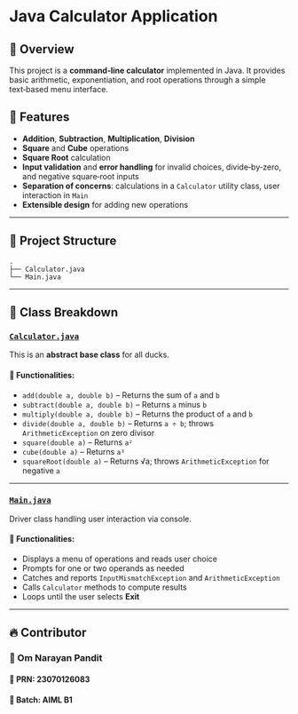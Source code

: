 # **Java Calculator Application**

## 📌 Overview
This project is a **command‑line calculator** implemented in Java. It provides basic arithmetic, exponentiation, and root operations through a simple text‑based menu interface.

## 🚀 Features
- **Addition**, **Subtraction**, **Multiplication**, **Division**  
- **Square** and **Cube** operations  
- **Square Root** calculation  
- **Input validation** and **error handling** for invalid choices, divide‑by‑zero, and negative square‑root inputs  
- **Separation of concerns**: calculations in a `Calculator` utility class, user interaction in `Main`  
- **Extensible design** for adding new operations

---

## 📂 Project Structure
```
.
├── Calculator.java
└── Main.java
```


---

## **📌 Class Breakdown**

### **[`Calculator.java`](Calculator.java)**
This is an **abstract base class** for all ducks.

#### 🔹 Functionalities:
- `add(double a, double b)` – Returns the sum of `a` and `b`  
- `subtract(double a, double b)` – Returns `a` minus `b`  
- `multiply(double a, double b)` – Returns the product of `a` and `b`  
- `divide(double a, double b)` – Returns `a ÷ b`; throws `ArithmeticException` on zero divisor  
- `square(double a)` – Returns `a²`  
- `cube(double a)` – Returns `a³`  
- `squareRoot(double a)` – Returns √a; throws `ArithmeticException` for negative `a`

---

### **[`Main.java`](Main.java)**
Driver class handling user interaction via console.

#### 🔹 Functionalities:
- Displays a menu of operations and reads user choice  
- Prompts for one or two operands as needed  
- Catches and reports `InputMismatchException` and `ArithmeticException`  
- Calls `Calculator` methods to compute results  
- Loops until the user selects **Exit**

---

## 🔥 Contributor

### 👤 Om Narayan Pandit

#### 📌 PRN: 23070126083
#### 📌 Batch: AIML B1
